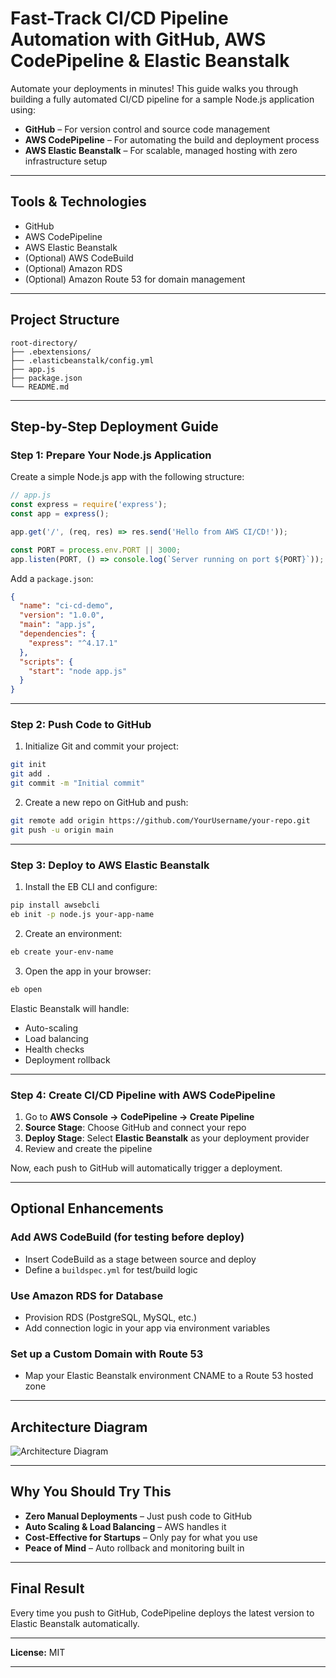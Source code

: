 # Fast-Track CI/CD Pipeline Automation with GitHub, AWS CodePipeline & Elastic Beanstalk

Automate your deployments in minutes! This guide walks you through building a fully automated CI/CD pipeline for a sample Node.js application using:

- **GitHub** – For version control and source code management
- **AWS CodePipeline** – For automating the build and deployment process
- **AWS Elastic Beanstalk** – For scalable, managed hosting with zero infrastructure setup

---

## Tools & Technologies

- GitHub
- AWS CodePipeline
- AWS Elastic Beanstalk
- (Optional) AWS CodeBuild
- (Optional) Amazon RDS
- (Optional) Amazon Route 53 for domain management

---

## Project Structure

```
root-directory/
├── .ebextensions/
├── .elasticbeanstalk/config.yml
├── app.js
├── package.json
└── README.md
```

---

## Step-by-Step Deployment Guide

### Step 1: Prepare Your Node.js Application

Create a simple Node.js app with the following structure:

```js
// app.js
const express = require('express');
const app = express();

app.get('/', (req, res) => res.send('Hello from AWS CI/CD!'));

const PORT = process.env.PORT || 3000;
app.listen(PORT, () => console.log(`Server running on port ${PORT}`));
```

Add a `package.json`:
```json
{
  "name": "ci-cd-demo",
  "version": "1.0.0",
  "main": "app.js",
  "dependencies": {
    "express": "^4.17.1"
  },
  "scripts": {
    "start": "node app.js"
  }
}
```

---

### Step 2: Push Code to GitHub

1. Initialize Git and commit your project:

```bash
git init
git add .
git commit -m "Initial commit"
```

2. Create a new repo on GitHub and push:

```bash
git remote add origin https://github.com/YourUsername/your-repo.git
git push -u origin main
```

---

### Step 3: Deploy to AWS Elastic Beanstalk

1. Install the EB CLI and configure:
```bash
pip install awsebcli
eb init -p node.js your-app-name
```

2. Create an environment:
```bash
eb create your-env-name
```

3. Open the app in your browser:
```bash
eb open
```

Elastic Beanstalk will handle:
- Auto-scaling
- Load balancing
- Health checks
- Deployment rollback

---

### Step 4: Create CI/CD Pipeline with AWS CodePipeline

1. Go to **AWS Console → CodePipeline → Create Pipeline**
2. **Source Stage**: Choose GitHub and connect your repo
3. **Deploy Stage**: Select **Elastic Beanstalk** as your deployment provider
4. Review and create the pipeline

Now, each push to GitHub will automatically trigger a deployment.

---

## Optional Enhancements

### Add AWS CodeBuild (for testing before deploy)
- Insert CodeBuild as a stage between source and deploy
- Define a `buildspec.yml` for test/build logic

### Use Amazon RDS for Database
- Provision RDS (PostgreSQL, MySQL, etc.)
- Add connection logic in your app via environment variables

### Set up a Custom Domain with Route 53
- Map your Elastic Beanstalk environment CNAME to a Route 53 hosted zone

---

## Architecture Diagram

![Architecture Diagram](Blank%20diagram.png)




---

## Why You Should Try This

-  **Zero Manual Deployments** – Just push code to GitHub
-  **Auto Scaling & Load Balancing** – AWS handles it
-  **Cost-Effective for Startups** – Only pay for what you use
-  **Peace of Mind** – Auto rollback and monitoring built in

---

##  Final Result

Every time you push to GitHub, CodePipeline deploys the latest version to Elastic Beanstalk automatically.

---


**License:** MIT


---

